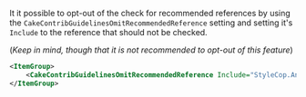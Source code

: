 It it possible to opt-out of the check for recommended references by using the `CakeContribGuidelinesOmitRecommendedReference` setting
and setting it's `Include` to the reference that should not be checked.

(*Keep in mind, though that it is not recommended to opt-out of this feature*)

```xml
<ItemGroup>
    <CakeContribGuidelinesOmitRecommendedReference Include="StyleCop.Analyzers" />
</ItemGroup>
```